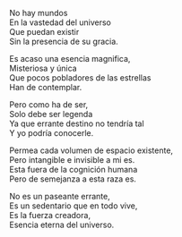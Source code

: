 <!--
.. title: Deus an Amor
.. slug: deus-an-amor
.. date: 2011-01-30 15:37:39 UTC-05:00
.. tags: Escritos,Literatura,Amor,Dios,Poesía
.. category: Migración/La Flecha Temporal
.. link:
.. description:
.. type: text
.. author: Edward Villegas Pulgarin
-->

No hay mundos  
En la vastedad del universo  
Que puedan existir  
Sin la presencia de su gracia.  

Es acaso una esencia magnifica,  
Misteriosa y única  
Que pocos pobladores de las estrellas  
Han de contemplar.  

Pero como ha de ser,  
Solo debe ser legenda  
Ya que errante destino no tendría tal  
Y yo podría conocerle.  

Permea cada volumen de espacio existente,  
Pero intangible e invisible a mi es.  
Esta fuera de la cognición humana  
Pero de semejanza a esta raza es.  

No es un paseante errante,  
Es un sedentario que en todo vive,  
Es la fuerza creadora,  
Esencia eterna del universo.  

